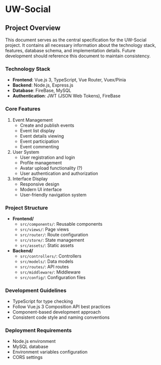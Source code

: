 # UW-Social
## Project Overview
This document serves as the central specification for the UW-Social project. It contains all necessary information about the technology stack, features, database schema, and implementation details. Future development should reference this document to maintain consistency.
### Technology Stack
- **Frontend**: Vue.js 3, TypeScript, Vue Router, Vuex/Pinia
- **Backend**: Node.js, Express.js
- **Database**: FireBase, MySQL
- **Authentication**: JWT (JSON Web Tokens), FireBase
### Core Features
1. Event Management
	- Create and publish events
	- Event list display
	- Event details viewing
	- Event participation
	- Event commenting
2. User System
	- User registration and login
	- Profile management
	- Avatar upload functionality (?)
	- User authentication and authorization
3. Interface Display
	- Responsive design
	- Modern UI interface
	- User-friendly navigation system
### Project Structure
- **Frontend/**
	- `src/components/`: Reusable components
	- `src/views/`: Page views
	- `src/router/`: Route configuration
	- `src/store/`: State management
	- `src/assets/`: Static assets
- **Backend/**
	- `src/controllers/`: Controllers
	- `src/models/`: Data models
	- `src/routes/`: API routes
	- `src/middleware/`: Middleware
	- `src/config/`: Configuration files
### Development Guidelines
- TypeScript for type checking
- Follow Vue.js 3 Composition API best practices
- Component-based development approach
- Consistent code style and naming conventions
### Deployment Requirements
- Node.js environment
- MySQL database
- Environment variables configuration
- CORS settings
